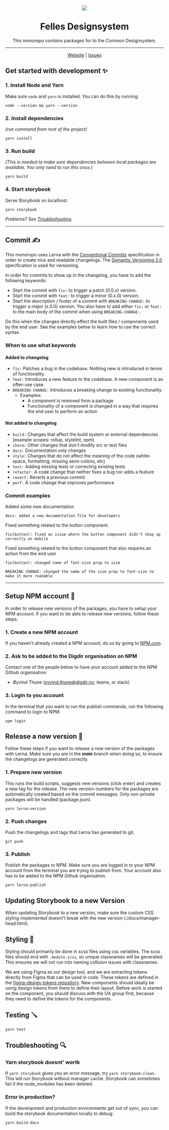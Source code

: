 <h1 align="center">
    <img src="https://i.imgur.com/aa1IP0w.png" />
    <br/>  <br/>Felles Designsystem
</h1>
<div align="center">
<p>This monorepo contains packages for to the Common Designsystem.</p>
  
<hr>
    <a href="https://digdir.github.io/designsystem">Website</a> | <a href="https://github.com/digdir/designsystem/issues">Issues</a>
<br/>
</div>



## Get started with development ✨

### 1. Install Node and Yarn

Make sure `node` and `yarn` is installed. You can do this by running:

`node --version && yarn --version`

### 2. Install dependencies
_(run command from root of the project)_

`yarn install`

### 3. Run build

_(This is needed to make sure dependencies between local packages are available. You only need to run this once.)_

`yarn build`

### 4. Start storybook

Serve Storybook on localhost:

`yarn storybook`


_Problems? See [Troubleshooting](#Troubleshooting)._

---

## Commit ✍️
This monoropo uses Lerna with the [Conventional Commits](https://www.conventionalcommits.org/en/v1.0.0/)
specification in order to create nice and readable changelogs. 
The [Semantic Versioning 2.0](https://semver.org/) specification is used for versioning.

In order for commits to show up in the changelog, you have to add the following keywords:
* Start the commit with `fix:` to trigger a patch (0.0.x) version.
* Start the commit with `feat:` to trigger a minor (0.x.0) version.
* Start the description / footer of a commit with `BREAKING-CHANGE:` to trigger a major (x.0.0) version. You also have to add either `fix:` or `feat:` to the main body of the commit when using `BREAKING-CHANGE:`.

Do this when the changes directly effect the built files / components used by the end user.
See the examples below to learn how to use the correct syntax.


### When to use what keywords
#### Added to changelog
* `fix:` Patches a bug in the codebase. Nothing new is introduced in terms of functionality. 
* `feat:` Introduces a new feature to the codebase. A new component is an often use case.
* `BREAKING-CHANGE:` Introduces a breaking change to existing functionality. 
  * Examples: 
    * A component is removed from a package
    * Functionality of a component is changed in a way that requires the end user to perform an action

#### Not added to changelog
* `build:` Changes that affect the build system or external dependencies (example scopes: rollup, stylelint, npm)
* `chore:` Other changes that don't modify src or test files
* `docs:` Documentation only changes
* `style:` Changes that do not affect the meaning of the code (white-space, formatting, missing semi-colons, etc)
* `test:` Adding missing tests or correcting existing tests
* `refactor:` A code change that neither fixes a bug nor adds a feature
* `revert:` Reverts a previous commit
* `perf:` A code change that improves performance

### Commit examples

Added some new documentation
```
docs: added a new documentation file for developers
```

Fixed something related to the button component.
```
fix(button): fixed an issue where the button component didn't shop up correctly on mobile
```

Fixed something related to the button component that also requires an action from the end user
```
fix(button): changed name of font-size prop to size

BREAKING CHANGE: changed the name of the size prop to font-size to make it more readable
```

---

## Setup NPM account 👷
In order to release new versions of the packages, you have to setup your NPM account. 
If you want to be able to release new versions, follow these steps:

### 1. Create a new NPM account
If you haven't already created a NPM account, do so by going to [NPM.com](https://www.npmjs.com/).

### 2. Ask to be added to the Digdir organisation on NPM
Contact one of the people below to have your account added to the NPM Github organisation:
* Øyvind Thune (oyvind.thune@digdir.no, teams, or slack)


### 3. Login to you account
In the terminal that you want to run the publish commands, run the following command to login to NPM:

`npm login`

## Release a new version 🚀
Follow these steps if you want to release a new version of the packages with Lerna.
Make sure you are in the ***main*** branch when doing so, to ensure the changelogs are generated correctly.

### 1. Prepare new version
This runs the build scripts, suggests new versions (click enter) and creates a new tag for the release.
The new version-numbers for the packages are automatically created based on the commit messages. Only non-private packages will be handled (package.json).

`yarn lerna:version`



### 2. Push changes
Push the changelogs and tags that Lerna has generated to git.

`git push`


### 3. Publish
Publish the packages to NPM. Make sure you are logged in to your NPM account from the terminal you are trying to publish from. 
Your account also has to be added to the NPM Github organisation.

`yarn lerna:publish`


## Updating Storybook to a new Version
When updating Storybook to a new version, 
make sure the custom CSS styling implemented doesnt't break with the new version (./docs/manager-head.html).


## Styling 🎨
Styling should primarily be done in scss files using css variables. The scss files should end with `.module.scss`, so unique classnames will be generated. This ensures we will not run into naming collision issues with classnames.

We are using Figma as our design tool, and we are extracting tokens directly from Figma that can be used in code. These tokens are defined in the [figma-design-tokens repository](https://github.com/Altinn/figma-design-tokens). New components should ideally be using design tokens from there to define their layout. Before work is started on the component, you should discuss with the UX group first, because they need to define the tokens for the components.


## Testing 🪛
`yarn test`


## Troubleshooting 🔍

### Yarn storybook doesnt' wortk
If `yarn storybook` gives you an error message, try `yarn storybook:clean`. This will run Storybook without manager cache. 
Storybook can sometimes fail if the node_modules has been deleted.

### Error in production?
If the development and production environments get out of sync, you can build the storybook documentation locally to debug:

`yarn build:docs`